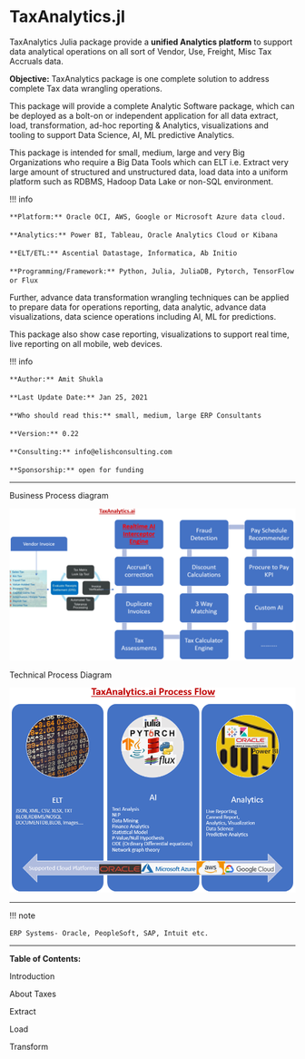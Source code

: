 # TaxAnalytics.jl

TaxAnalytics Julia package provide a **unified Analytics platform** to support data analytical operations on all sort of Vendor, Use, Freight, Misc Tax Accruals data.

**Objective:** TaxAnalytics package is one complete solution to address complete Tax data wrangling operations.

This package will provide a complete Analytic Software package, which can be deployed as a bolt-on or independent application for all data extract, load, transformation, ad-hoc reporting & Analytics, visualizations and tooling to support Data Science, AI, ML predictive Analytics.

This package is intended for small, medium, large and very Big Organizations who require a Big Data Tools which can ELT i.e. Extract very large amount of structured and unstructured data, load data into a uniform platform such as RDBMS, Hadoop Data Lake or non-SQL environment.

!!! info

    **Platform:** Oracle OCI, AWS, Google or Microsoft Azure data cloud.

    **Analytics:** Power BI, Tableau, Oracle Analytics Cloud or Kibana

    **ELT/ETL:** Ascential Datastage, Informatica, Ab Initio

    **Programming/Framework:** Python, Julia, JuliaDB, Pytorch, TensorFlow or Flux


Further, advance data transformation wrangling techniques can be applied to prepare data for operations reporting, data analytic, advance data visualizations, data science operations including AI, ML for predictions.

This package also show case reporting, visualizations to support real time, live reporting on all mobile, web devices. 

!!! info

    **Author:** Amit Shukla

    **Last Update Date:** Jan 25, 2021

    **Who should read this:** small, medium, large ERP Consultants

    **Version:** 0.22

    **Consulting:** info@elishconsulting.com

    **Sponsorship:** open for funding

---

Business Process diagram

![Business Process Diagram](images/taxanalytics_business_process.png)

Technical Process Diagram

![Tech Process Diagram](images/taxanalytics_tech_process.png)

---

!!! note

    ERP Systems- Oracle, PeopleSoft, SAP, Intuit etc.

---

**Table of Contents:**

Introduction

About Taxes

Extract

Load

Transform
